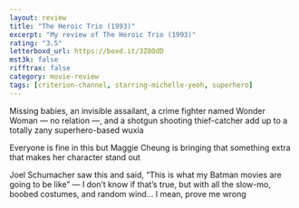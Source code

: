 ```yaml
---
layout: review
title: "The Heroic Trio (1993)"
excerpt: "My review of The Heroic Trio (1993)"
rating: "3.5"
letterboxd_url: https://boxd.it/3Z8OdD
mst3k: false
rifftrax: false
category: movie-review
tags: [criterion-channel, starring-michelle-yeoh, superhero]
---
```


Missing babies, an invisible assailant, a crime fighter named Wonder Woman — no relation —, and a shotgun shooting thief-catcher add up to a totally zany superhero-based wuxia

Everyone is fine in this but Maggie Cheung is bringing that something extra that makes her character stand out

Joel Schumacher saw this and said, “This is what my Batman movies are going to be like” — I don’t know if that’s true, but with all the slow-mo, boobed costumes, and random wind… I mean, prove me wrong

